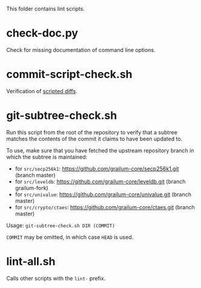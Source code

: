 This folder contains lint scripts.

check-doc.py
============
Check for missing documentation of command line options.

commit-script-check.sh
======================
Verification of [scripted diffs](/doc/developer-notes.md#scripted-diffs).

git-subtree-check.sh
====================
Run this script from the root of the repository to verify that a subtree matches the contents of
the commit it claims to have been updated to.

To use, make sure that you have fetched the upstream repository branch in which the subtree is
maintained:
* for `src/secp256k1`: https://github.com/grailum-core/secp256k1.git (branch master)
* for `src/leveldb`: https://github.com/grailum-core/leveldb.git (branch grailum-fork)
* for `src/univalue`: https://github.com/grailum-core/univalue.git (branch master)
* for `src/crypto/ctaes`: https://github.com/grailum-core/ctaes.git (branch master)

Usage: `git-subtree-check.sh DIR (COMMIT)`

`COMMIT` may be omitted, in which case `HEAD` is used.

lint-all.sh
===========
Calls other scripts with the `lint-` prefix.
